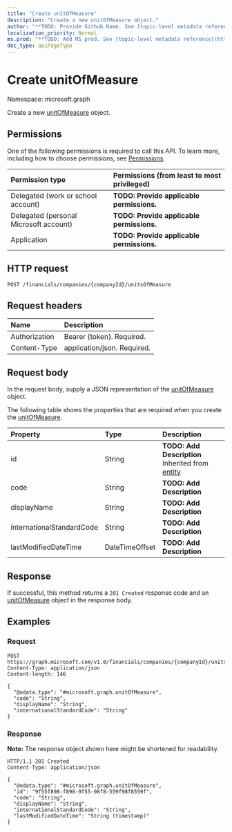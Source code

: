 ```yaml
---
title: "Create unitOfMeasure"
description: "Create a new unitOfMeasure object."
author: "**TODO: Provide Github Name. See [topic-level metadata reference](https://msgo.azurewebsites.net/add/document/guidelines/metadata.html#topic-level-metadata)**"
localization_priority: Normal
ms.prod: "**TODO: Add MS prod. See [topic-level metadata reference](https://msgo.azurewebsites.net/add/document/guidelines/metadata.html#topic-level-metadata)**"
doc_type: apiPageType
---
```


# Create unitOfMeasure
Namespace: microsoft.graph



Create a new [unitOfMeasure](../resources/unitofmeasure.md) object.

## Permissions
One of the following permissions is required to call this API. To learn more, including how to choose permissions, see [Permissions](/graph/permissions-reference).

|Permission type|Permissions (from least to most privileged)|
|:---|:---|
|Delegated (work or school account)|**TODO: Provide applicable permissions.**|
|Delegated (personal Microsoft account)|**TODO: Provide applicable permissions.**|
|Application|**TODO: Provide applicable permissions.**|

## HTTP request

<!-- {
  "blockType": "ignored"
}
-->
``` http
POST /financials/companies/{companyId}/unitsOfMeasure
```

## Request headers
|Name|Description|
|:---|:---|
|Authorization|Bearer {token}. Required.|
|Content-Type|application/json. Required.|

## Request body
In the request body, supply a JSON representation of the [unitOfMeasure](../resources/unitofmeasure.md) object.

The following table shows the properties that are required when you create the [unitOfMeasure](../resources/unitofmeasure.md).

|Property|Type|Description|
|:---|:---|:---|
|id|String|**TODO: Add Description** Inherited from [entity](../resources/entity.md)|
|code|String|**TODO: Add Description**|
|displayName|String|**TODO: Add Description**|
|internationalStandardCode|String|**TODO: Add Description**|
|lastModifiedDateTime|DateTimeOffset|**TODO: Add Description**|



## Response

If successful, this method returns a `201 Created` response code and an [unitOfMeasure](../resources/unitofmeasure.md) object in the response body.

## Examples

### Request
<!-- {
  "blockType": "request",
  "name": "create_unitofmeasure_from_"
}
-->
``` http
POST https://graph.microsoft.com/v1.0/financials/companies/{companyId}/unitsOfMeasure
Content-Type: application/json
Content-length: 146

{
  "@odata.type": "#microsoft.graph.unitOfMeasure",
  "code": "String",
  "displayName": "String",
  "internationalStandardCode": "String"
}
```


### Response
**Note:** The response object shown here might be shortened for readability.
<!-- {
  "blockType": "response",
  "truncated": true,
  "@odata.type": "microsoft.graph.unitOfMeasure"
}
-->
``` http
HTTP/1.1 201 Created
Content-Type: application/json

{
  "@odata.type": "#microsoft.graph.unitOfMeasure",
  "id": "9f55f898-f898-9f55-98f8-559f98f8559f",
  "code": "String",
  "displayName": "String",
  "internationalStandardCode": "String",
  "lastModifiedDateTime": "String (timestamp)"
}
```

